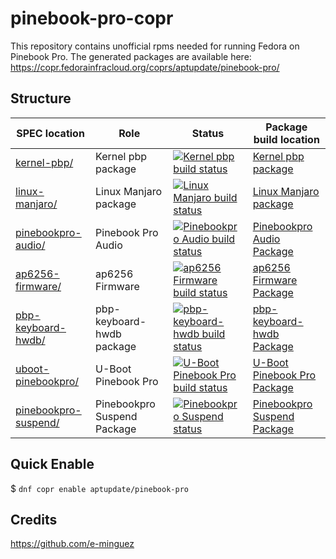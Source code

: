 # pinebook-pro-copr
This repository contains unofficial rpms needed for running Fedora on Pinebook Pro. The generated packages are available here:
https://copr.fedorainfracloud.org/coprs/aptupdate/pinebook-pro/

## Structure

SPEC location | Role | Status | Package build location
------------ | ------------- | ------------ | ------------
[kernel-pbp/](kernel-pbp/) | Kernel pbp package | [![Kernel pbp build status](https://copr.fedorainfracloud.org/coprs/aptupdate/pinebook-pro/package/kernel-pbp/status_image/last_build.png)](https://copr.fedorainfracloud.org/coprs/aptupdate/pinebook-pro/package/kernel-pbp/) | [Kernel pbp package](https://copr.fedorainfracloud.org/coprs/aptupdate/pinebook-pro/package/kernel-pbp/)
[linux-manjaro/](linux-manjaro/) | Linux Manjaro package | [![Linux Manjaro build status](https://copr.fedorainfracloud.org/coprs/aptupdate/pinebook-pro/package/linux-manjaro/status_image/last_build.png)](https://copr.fedorainfracloud.org/coprs/aptupdate/pinebook-pro/package/linux-manjaro/) | [Linux Manjaro package](https://copr.fedorainfracloud.org/coprs/aptupdate/pinebook-pro/package/linux-manjaro)
[pinebookpro-audio/](pinebookpro-audio/) | Pinebook Pro Audio | [![Pinebookpro Audio build status](https://copr.fedorainfracloud.org/coprs/aptupdate/pinebook-pro/package/pinebookpro-audio/status_image/last_build.png)](https://copr.fedorainfracloud.org/coprs/aptupdate/pinebook-pro/package/pinebookpro-audio/) | [Pinebookpro Audio Package](https://copr.fedorainfracloud.org/coprs/aptupdate/pinebook-pro/package/pinebookpro-audio/)
[ap6256-firmware/](ap6256-firmware/) | ap6256 Firmware | [![ap6256 Firmware build status](https://copr.fedorainfracloud.org/coprs/aptupdate/pinebook-pro/package/ap6256-firmware/status_image/last_build.png)](https://copr.fedorainfracloud.org/coprs/aptupdate/pinebook-pro/package/ap6256-firmware/) | [ap6256 Firmware Package](https://copr.fedorainfracloud.org/coprs/aptupdate/pinebook-pro/package/ap6256-firmware/) 
[pbp-keyboard-hwdb/](pbp-keyboard-hwdb/) | pbp-keyboard-hwdb package | [![pbp-keyboard-hwdb build status](https://copr.fedorainfracloud.org/coprs/aptupdate/pinebook-pro/package/pbp-keyboard-hwdb/status_image/last_build.png)](https://copr.fedorainfracloud.org/coprs/aptupdate/pinebook-pro/package/pbp-keyboard-hwdb/) | [pbp-keyboard-hwdb Package](https://copr.fedorainfracloud.org/coprs/aptupdate/pinebook-pro/package/pbp-keyboard-hwdb/)
[uboot-pinebookpro/](uboot-pinebookpro/) | U-Boot Pinebook Pro | [![U-Boot Pinebook Pro build status](https://copr.fedorainfracloud.org/coprs/aptupdate/pinebook-pro/package/uboot-pinebookpro/status_image/last_build.png)](https://copr.fedorainfracloud.org/coprs/aptupdate/pinebook-pro/package/uboot-pinebookpro/) | [U-Boot Pinebook Pro Package](https://copr.fedorainfracloud.org/coprs/aptupdate/pinebook-pro/package/uboot-pinebookpro/)
[pinebookpro-suspend/](pinebookpro-suspend/) | Pinebookpro Suspend Package | [![Pinebookpro Suspend status](https://copr.fedorainfracloud.org/coprs/aptupdate/pinebook-pro/package/pinebookpro-suspend/status_image/last_build.png)](https://copr.fedorainfracloud.org/coprs/aptupdate/pinebook-pro/package/pinebookpro-suspend/) | [Pinebookpro Suspend Package](https://copr.fedorainfracloud.org/coprs/aptupdate/pinebook-pro/package/pinebookpro-suspend/)

## Quick Enable
$ `dnf copr enable aptupdate/pinebook-pro`

## Credits
https://github.com/e-minguez
